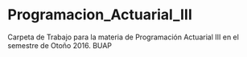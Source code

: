 # Programacion_Actuarial_III
Carpeta de Trabajo para la materia de Programación Actuarial III en el semestre de Otoño 2016. BUAP
